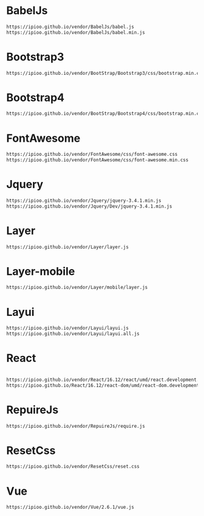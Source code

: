 # BabelJs
```html
https://ipioo.github.io/vendor/BabelJs/babel.js
https://ipioo.github.io/vendor/BabelJs/babel.min.js
```

# Bootstrap3

```html
https://ipioo.github.io/vendor/BootStrap/Bootstrap3/css/bootstrap.min.css
```

# Bootstrap4

```html
https://ipioo.github.io/vendor/BootStrap/Bootstrap4/css/bootstrap.min.css
```

# FontAwesome

```html
https://ipioo.github.io/vendor/FontAwesome/css/font-awesome.css
https://ipioo.github.io/vendor/FontAwesome/css/font-awesome.min.css
```


# Jquery

```html
https://ipioo.github.io/vendor/Jquery/jquery-3.4.1.min.js
https://ipioo.github.io/vendor/Jquery/Dev/jquery-3.4.1.min.js
```


# Layer

```html
https://ipioo.github.io/vendor/Layer/layer.js

```


# Layer-mobile

```html
https://ipioo.github.io/vendor/Layer/mobile/layer.js
```

# Layui

```html
https://ipioo.github.io/vendor/Layui/layui.js
https://ipioo.github.io/vendor/Layui/layui.all.js
```

# React

```html

https://ipioo.github.io/vendor/React/16.12/react/umd/react.development.js
https://ipioo.github.io/React/16.12/react-dom/umd/react-dom.development.js
```

# RepuireJs

```html
https://ipioo.github.io/vendor/RepuireJs/require.js
```



# ResetCss

```html
https://ipioo.github.io/vendor/ResetCss/reset.css
```



# Vue

```html
https://ipioo.github.io/vendor/Vue/2.6.1/vue.js
```



